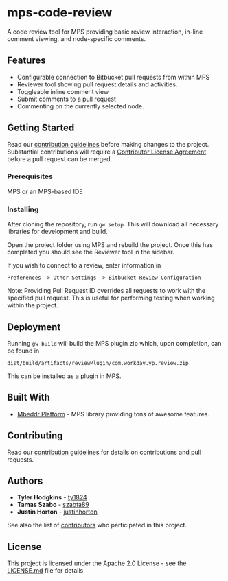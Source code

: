 # mps-code-review

A code review tool for MPS providing basic review interaction, in-line comment viewing, and node-specific comments.

## Features

* Configurable connection to Bitbucket pull requests from within MPS
* Reviewer tool showing pull request details and activities.
* Toggleable inline comment view
* Submit comments to a pull request
* Commenting on the currently selected node.

## Getting Started

Read our [contribution guidelines](CONTRIBUTING.md) before making changes to the project. Substantial contributions will require a [Contributor License Agreement](https://docs.google.com/a/workday.com/forms/d/e/1FAIpQLSclaAYSjgNkwTkyPo5IHm8_XTiW7q4iusHZGYtJac-6kS6gjg/viewform) before a pull request can be merged.

### Prerequisites

MPS or an MPS-based IDE

### Installing

After cloning the repository, run `gw setup`. This will download all necessary libraries for development and build.

Open the project folder using MPS and rebuild the project. Once this has completed you should see the Reviewer tool in the sidebar.

If you wish to connect to a review, enter information in 
```
Preferences -> Other Settings -> Bitbucket Review Configuration
```

Note: Providing Pull Request ID overrides all requests to work with the specified pull request. This is useful for performing testing when working within the project.

## Deployment

Running `gw build` will build the MPS plugin zip which, upon completion, can be found in 
```
dist/build/artifacts/reviewPlugin/com.workday.yp.review.zip
```
This can be installed as a plugin in MPS.

## Built With

* [Mbeddr Platform](http://mbeddr.com/) - MPS library providing tons of awesome features.

## Contributing

Read our [contribution guidelines](CONTRIBUTING.md) for details on contributions and pull requests.

## Authors

* **Tyler Hodgkins** - [ty1824](https://github.com/ty1824)
* **Tamas Szabo** - [szabta89](https://github.com/szabta89)
* **Justin Horton** - [justinhorton](https://github.com/justinhorton)

See also the list of [contributors](CONTRIBUTORS) who participated in this project.

## License

This project is licensed under the Apache 2.0 License - see the [LICENSE.md](LICENSE.md) file for details